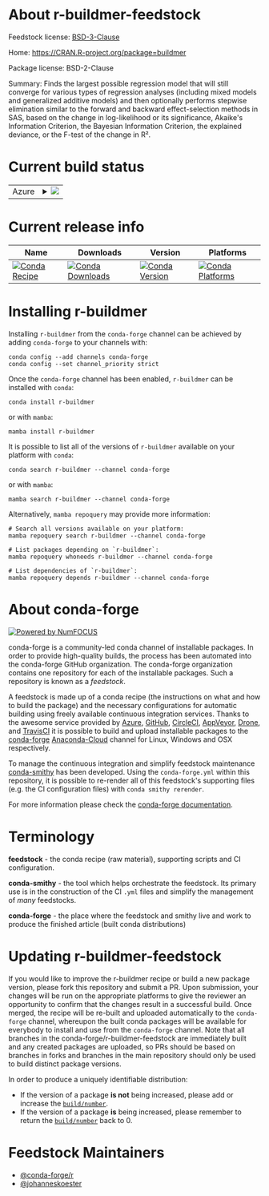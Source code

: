 About r-buildmer-feedstock
==========================

Feedstock license: [BSD-3-Clause](https://github.com/conda-forge/r-buildmer-feedstock/blob/main/LICENSE.txt)

Home: https://CRAN.R-project.org/package=buildmer

Package license: BSD-2-Clause

Summary: Finds the largest possible regression model that will still converge for various types of regression analyses (including mixed models and generalized additive models) and then optionally performs stepwise elimination similar to the forward and backward effect-selection methods in SAS, based on the change in log-likelihood or its significance, Akaike's Information Criterion, the Bayesian Information Criterion, the explained deviance, or the F-test of the change in R².

Current build status
====================


<table>
    
  <tr>
    <td>Azure</td>
    <td>
      <details>
        <summary>
          <a href="https://dev.azure.com/conda-forge/feedstock-builds/_build/latest?definitionId=18498&branchName=main">
            <img src="https://dev.azure.com/conda-forge/feedstock-builds/_apis/build/status/r-buildmer-feedstock?branchName=main">
          </a>
        </summary>
        <table>
          <thead><tr><th>Variant</th><th>Status</th></tr></thead>
          <tbody><tr>
              <td>linux_64_r_base4.2</td>
              <td>
                <a href="https://dev.azure.com/conda-forge/feedstock-builds/_build/latest?definitionId=18498&branchName=main">
                  <img src="https://dev.azure.com/conda-forge/feedstock-builds/_apis/build/status/r-buildmer-feedstock?branchName=main&jobName=linux&configuration=linux%20linux_64_r_base4.2" alt="variant">
                </a>
              </td>
            </tr><tr>
              <td>linux_64_r_base4.3</td>
              <td>
                <a href="https://dev.azure.com/conda-forge/feedstock-builds/_build/latest?definitionId=18498&branchName=main">
                  <img src="https://dev.azure.com/conda-forge/feedstock-builds/_apis/build/status/r-buildmer-feedstock?branchName=main&jobName=linux&configuration=linux%20linux_64_r_base4.3" alt="variant">
                </a>
              </td>
            </tr><tr>
              <td>osx_64_r_base4.2</td>
              <td>
                <a href="https://dev.azure.com/conda-forge/feedstock-builds/_build/latest?definitionId=18498&branchName=main">
                  <img src="https://dev.azure.com/conda-forge/feedstock-builds/_apis/build/status/r-buildmer-feedstock?branchName=main&jobName=osx&configuration=osx%20osx_64_r_base4.2" alt="variant">
                </a>
              </td>
            </tr><tr>
              <td>osx_64_r_base4.3</td>
              <td>
                <a href="https://dev.azure.com/conda-forge/feedstock-builds/_build/latest?definitionId=18498&branchName=main">
                  <img src="https://dev.azure.com/conda-forge/feedstock-builds/_apis/build/status/r-buildmer-feedstock?branchName=main&jobName=osx&configuration=osx%20osx_64_r_base4.3" alt="variant">
                </a>
              </td>
            </tr><tr>
              <td>win_64</td>
              <td>
                <a href="https://dev.azure.com/conda-forge/feedstock-builds/_build/latest?definitionId=18498&branchName=main">
                  <img src="https://dev.azure.com/conda-forge/feedstock-builds/_apis/build/status/r-buildmer-feedstock?branchName=main&jobName=win&configuration=win%20win_64_" alt="variant">
                </a>
              </td>
            </tr>
          </tbody>
        </table>
      </details>
    </td>
  </tr>
</table>

Current release info
====================

| Name | Downloads | Version | Platforms |
| --- | --- | --- | --- |
| [![Conda Recipe](https://img.shields.io/badge/recipe-r--buildmer-green.svg)](https://anaconda.org/conda-forge/r-buildmer) | [![Conda Downloads](https://img.shields.io/conda/dn/conda-forge/r-buildmer.svg)](https://anaconda.org/conda-forge/r-buildmer) | [![Conda Version](https://img.shields.io/conda/vn/conda-forge/r-buildmer.svg)](https://anaconda.org/conda-forge/r-buildmer) | [![Conda Platforms](https://img.shields.io/conda/pn/conda-forge/r-buildmer.svg)](https://anaconda.org/conda-forge/r-buildmer) |

Installing r-buildmer
=====================

Installing `r-buildmer` from the `conda-forge` channel can be achieved by adding `conda-forge` to your channels with:

```
conda config --add channels conda-forge
conda config --set channel_priority strict
```

Once the `conda-forge` channel has been enabled, `r-buildmer` can be installed with `conda`:

```
conda install r-buildmer
```

or with `mamba`:

```
mamba install r-buildmer
```

It is possible to list all of the versions of `r-buildmer` available on your platform with `conda`:

```
conda search r-buildmer --channel conda-forge
```

or with `mamba`:

```
mamba search r-buildmer --channel conda-forge
```

Alternatively, `mamba repoquery` may provide more information:

```
# Search all versions available on your platform:
mamba repoquery search r-buildmer --channel conda-forge

# List packages depending on `r-buildmer`:
mamba repoquery whoneeds r-buildmer --channel conda-forge

# List dependencies of `r-buildmer`:
mamba repoquery depends r-buildmer --channel conda-forge
```


About conda-forge
=================

[![Powered by
NumFOCUS](https://img.shields.io/badge/powered%20by-NumFOCUS-orange.svg?style=flat&colorA=E1523D&colorB=007D8A)](https://numfocus.org)

conda-forge is a community-led conda channel of installable packages.
In order to provide high-quality builds, the process has been automated into the
conda-forge GitHub organization. The conda-forge organization contains one repository
for each of the installable packages. Such a repository is known as a *feedstock*.

A feedstock is made up of a conda recipe (the instructions on what and how to build
the package) and the necessary configurations for automatic building using freely
available continuous integration services. Thanks to the awesome service provided by
[Azure](https://azure.microsoft.com/en-us/services/devops/), [GitHub](https://github.com/),
[CircleCI](https://circleci.com/), [AppVeyor](https://www.appveyor.com/),
[Drone](https://cloud.drone.io/welcome), and [TravisCI](https://travis-ci.com/)
it is possible to build and upload installable packages to the
[conda-forge](https://anaconda.org/conda-forge) [Anaconda-Cloud](https://anaconda.org/)
channel for Linux, Windows and OSX respectively.

To manage the continuous integration and simplify feedstock maintenance
[conda-smithy](https://github.com/conda-forge/conda-smithy) has been developed.
Using the ``conda-forge.yml`` within this repository, it is possible to re-render all of
this feedstock's supporting files (e.g. the CI configuration files) with ``conda smithy rerender``.

For more information please check the [conda-forge documentation](https://conda-forge.org/docs/).

Terminology
===========

**feedstock** - the conda recipe (raw material), supporting scripts and CI configuration.

**conda-smithy** - the tool which helps orchestrate the feedstock.
                   Its primary use is in the construction of the CI ``.yml`` files
                   and simplify the management of *many* feedstocks.

**conda-forge** - the place where the feedstock and smithy live and work to
                  produce the finished article (built conda distributions)


Updating r-buildmer-feedstock
=============================

If you would like to improve the r-buildmer recipe or build a new
package version, please fork this repository and submit a PR. Upon submission,
your changes will be run on the appropriate platforms to give the reviewer an
opportunity to confirm that the changes result in a successful build. Once
merged, the recipe will be re-built and uploaded automatically to the
`conda-forge` channel, whereupon the built conda packages will be available for
everybody to install and use from the `conda-forge` channel.
Note that all branches in the conda-forge/r-buildmer-feedstock are
immediately built and any created packages are uploaded, so PRs should be based
on branches in forks and branches in the main repository should only be used to
build distinct package versions.

In order to produce a uniquely identifiable distribution:
 * If the version of a package **is not** being increased, please add or increase
   the [``build/number``](https://docs.conda.io/projects/conda-build/en/latest/resources/define-metadata.html#build-number-and-string).
 * If the version of a package **is** being increased, please remember to return
   the [``build/number``](https://docs.conda.io/projects/conda-build/en/latest/resources/define-metadata.html#build-number-and-string)
   back to 0.

Feedstock Maintainers
=====================

* [@conda-forge/r](https://github.com/conda-forge/r/)
* [@johanneskoester](https://github.com/johanneskoester/)

